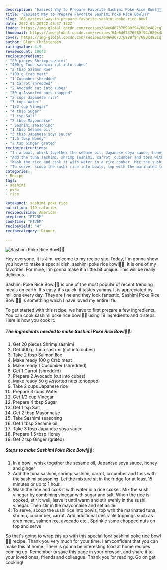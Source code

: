 ```yaml
---
description: "Easiest Way to Prepare Favorite Sashimi Poke Rice Bowl🍣🍚"
title: "Easiest Way to Prepare Favorite Sashimi Poke Rice Bowl🍣🍚"
slug: 168-easiest-way-to-prepare-favorite-sashimi-poke-rice-bowl
date: 2022-04-20T22:46:37.172Z
image: https://img-global.cpcdn.com/recipes/64e6d67376989f94/680x482cq70/sashimi-poke-rice-bowl🍣🍚-recipe-main-photo.jpg
thumbnail: https://img-global.cpcdn.com/recipes/64e6d67376989f94/680x482cq70/sashimi-poke-rice-bowl🍣🍚-recipe-main-photo.jpg
cover: https://img-global.cpcdn.com/recipes/64e6d67376989f94/680x482cq70/sashimi-poke-rice-bowl🍣🍚-recipe-main-photo.jpg
author: Glenn Christensen
ratingvalue: 4.9
reviewcount: 10642
recipeingredient:
- "20 pieces Shrimp sashimi"
- "400 g Tuna sashimi cut into cubes"
- "2 tbsp Salmon Roe"
- "100 g Crab meat"
- "1 Cucumber shredded"
- "1 Carrot shredded"
- "2 Avocado cut into cubes"
- "50 g Assorted nuts chopped"
- "2 cups Japanese rice"
- "3 cups Water"
- "1/2 cup Vinegar"
- "4 tbsp Sugar"
- "1 tsp Salt"
- "2 tbsp Mayonnaise"
- " Sashimi seasoning"
- "1 tbsp Sesame oil"
- "3 tbsp Japanese soya sauce"
- "1.5 tbsp Honey"
- "2 tsp Ginger grated"
recipeinstructions:
- "In a bowl, whisk together the sesame oil, Japanese soya sauce, honey and ginger"
- "Add the tuna sashimi, shrimp sashimi, carrot, cucumber and toss with the sashimi seasoning. Let the mixture sit in the fridge for at least 15 minutes or up to 1 hour."
- "Wash the rice and cook it with water in a rice cooker. Mix the sushi vinegar by combining vinegar with sugar and salt. When the rice is cooked, stir it well, leave it until warm and stir evenly in the sushi vinegar. Then stir in the mayonnaise and set aside"
- "To serve, scoop the sushi rice into bowls, top with the marinated tuna, shrimp, cucumber, carrot. Add additional desirable toppings such as crab meat, salmon roe, avocado etc.. Sprinkle some chopped nuts on top and serve"
categories:
- Recipe
tags:
- sashimi
- poke
- rice

katakunci: sashimi poke rice 
nutrition: 119 calories
recipecuisine: American
preptime: "PT25M"
cooktime: "PT36M"
recipeyield: "4"
recipecategory: Dinner

---
```



![Sashimi Poke Rice Bowl🍣🍚](https://img-global.cpcdn.com/recipes/64e6d67376989f94/680x482cq70/sashimi-poke-rice-bowl🍣🍚-recipe-main-photo.jpg)

Hey everyone, it is Jim, welcome to my recipe site. Today, I'm gonna show you how to make a special dish, sashimi poke rice bowl🍣🍚. It is one of my favorites. For mine, I'm gonna make it a little bit unique. This will be really delicious.

Sashimi Poke Rice Bowl🍣🍚 is one of the most popular of recent trending meals on earth. It's easy, it's quick, it tastes yummy. It is appreciated by millions every day. They are fine and they look fantastic. Sashimi Poke Rice Bowl🍣🍚 is something which I have loved my entire life.




To get started with this recipe, we have to first prepare a few ingredients. You can cook sashimi poke rice bowl🍣🍚 using 19 ingredients and 4 steps. Here is how you cook it.

<!--inarticleads1-->

##### The ingredients needed to make Sashimi Poke Rice Bowl🍣🍚:

1. Get 20 pieces Shrimp sashimi
1. Get 400 g Tuna sashimi (cut into cubes)
1. Take 2 tbsp Salmon Roe
1. Make ready 100 g Crab meat
1. Make ready 1 Cucumber (shredded)
1. Get 1 Carrot (shredded)
1. Prepare 2 Avocado (cut into cubes)
1. Make ready 50 g Assorted nuts (chopped)
1. Take 2 cups Japanese rice
1. Prepare 3 cups Water
1. Get 1/2 cup Vinegar
1. Prepare 4 tbsp Sugar
1. Get 1 tsp Salt
1. Get 2 tbsp Mayonnaise
1. Take  Sashimi seasoning
1. Get 1 tbsp Sesame oil
1. Take 3 tbsp Japanese soya sauce
1. Prepare 1.5 tbsp Honey
1. Get 2 tsp Ginger (grated)




<!--inarticleads2-->

##### Steps to make Sashimi Poke Rice Bowl🍣🍚:

1. In a bowl, whisk together the sesame oil, Japanese soya sauce, honey and ginger
1. Add the tuna sashimi, shrimp sashimi, carrot, cucumber and toss with the sashimi seasoning. Let the mixture sit in the fridge for at least 15 minutes or up to 1 hour.
1. Wash the rice and cook it with water in a rice cooker. Mix the sushi vinegar by combining vinegar with sugar and salt. When the rice is cooked, stir it well, leave it until warm and stir evenly in the sushi vinegar. Then stir in the mayonnaise and set aside
1. To serve, scoop the sushi rice into bowls, top with the marinated tuna, shrimp, cucumber, carrot. Add additional desirable toppings such as crab meat, salmon roe, avocado etc.. Sprinkle some chopped nuts on top and serve




So that's going to wrap this up with this special food sashimi poke rice bowl🍣🍚 recipe. Thank you very much for your time. I am confident that you can make this at home. There is gonna be interesting food at home recipes coming up. Remember to save this page in your browser, and share it to your loved ones, friends and colleague. Thank you for reading. Go on get cooking!
